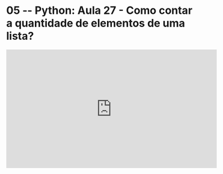 # 05 -- Python: Aula 27 - Como contar a quantidade de elementos de uma lista?

<iframe 
        width="560" 
        height="315" 
        src="https://www.youtube.com/embed/OvCUE6RshYU" 
        title="YouTube video player" 
        frameborder="0" 
        allow="accelerometer; autoplay; clipboard-write; encrypted-media; gyroscope; picture-in-picture" 
        allowfullscreen
        >
</iframe>

